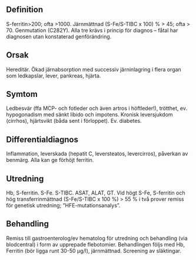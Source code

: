 ## Definition

S-ferritin>200; ofta >1000. Järnmättnad (S-Fe/S-TIBC x 100) % > 45; ofta > 70. Genmutation (C282Y). Alla tre krävs i princip för diagnos – fåtal har diagnosen utan konstaterad genförändring.

## Orsak

Hereditär. Ökad järnabsorption med successiv järninlagring i flera organ som ledkapslar, lever, pankreas, hjärta.

## Symtom

Ledbesvär (ffa MCP- och fotleder och även artros i höftleder!), trötthet, ev. hypogonadism med sänkt libido och impotens. Kronisk leversjukdom (cirrhos), hjärtsvikt (båda sent i förloppet). Ev. diabetes.

## Differentialdiagnos

Inflammation, leverskada (hepatit C, leversteatos, levercirros), påverkan av benmärg. Alla kan ge förhöjt ferritin.

## Utredning

Hb, S-ferritin. S-Fe. S-TIBC. ASAT, ALAT, GT. Vid högt S-Fe, S-ferritin och hög transferrinmättnad (S-Fe/S-TIBC x 100 %) > 55 % i två prover remiss för genetisk utredning; ”HFE-mutationsanalys”.

## Behandling

Remiss till gastroenterolog/ev hematolog för utredning och behandling (via blodcentral) i form av upprepade flebotomier. Behandlingen följs med Hb, Ferritin (bör ligga runt 30-50 µg/l), järnmättnad. Screening av släktingar.


